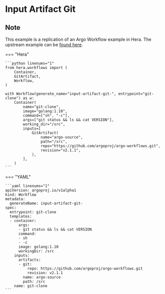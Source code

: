 # Input Artifact Git

## Note

This example is a replication of an Argo Workflow example in Hera.
The upstream example can be [found here](https://github.com/argoproj/argo-workflows/blob/master/examples/input-artifact-git.yaml).




=== "Hera"

    ```python linenums="1"
    from hera.workflows import (
        Container,
        GitArtifact,
        Workflow,
    )

    with Workflow(generate_name="input-artifact-git-", entrypoint="git-clone") as w:
        Container(
            name="git-clone",
            image="golang:1.10",
            command=["sh", "-c"],
            args=["git status && ls && cat VERSION"],
            working_dir="/src",
            inputs=[
                GitArtifact(
                    name="argo-source",
                    path="/src",
                    repo="https://github.com/argoproj/argo-workflows.git",
                    revision="v2.1.1",
                ),
            ],
        )
    ```

=== "YAML"

    ```yaml linenums="1"
    apiVersion: argoproj.io/v1alpha1
    kind: Workflow
    metadata:
      generateName: input-artifact-git-
    spec:
      entrypoint: git-clone
      templates:
      - container:
          args:
          - git status && ls && cat VERSION
          command:
          - sh
          - -c
          image: golang:1.10
          workingDir: /src
        inputs:
          artifacts:
          - git:
              repo: https://github.com/argoproj/argo-workflows.git
              revision: v2.1.1
            name: argo-source
            path: /src
        name: git-clone
    ```

